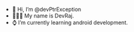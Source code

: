 - 👋 Hi, I’m @devPtrException
- 🙋🏻‍♂️ My name is DevRaj.
- ⌚ I’m currently learning android development.
